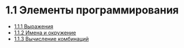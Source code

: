 # 1.1 Элементы программирования

* [1.1.1 Выражения](expressions.el)
* [1.1.2 Имена и окружение](names-and-environment.el)
* [1.1.3 Вычисление комбинаций](evaluation-of-combinations.el)